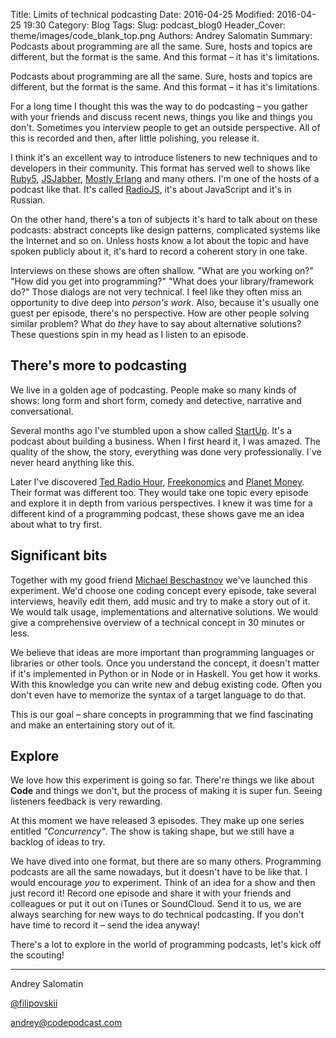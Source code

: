 Title: Limits of technical podcasting 
Date: 2016-04-25
Modified: 2016-04-25 19:30
Category: Blog
Tags:
Slug: podcast_blog0
Header_Cover: theme/images/code_blank_top.png
Authors: Andrey Salomatin
Summary: Podcasts about programming are all the same. Sure, hosts and topics are different, but the format is the same. And this format – it has it's limitations.

<div class="addthis_sharing_toolbox"></div>

Podcasts about programming are all the same. Sure, hosts and topics are
different, but the format is the same. And this format – it has it's
limitations.

For a long time I thought this was the way to do podcasting – you gather with
your friends and discuss recent news, things you like and things you don't.
Sometimes you interview people to get an outside perspective. All of this is
recorded and then, after little polishing, you release it.

I think it's an excellent way to introduce listeners to new techniques and to
developers in their community. This format has served well to shows like
[Ruby5][ruby5], [JSJabber][jsjabber], [Mostly Erlang][mostlyerlang] and many
others. I'm one of the hosts of a podcast like that. It's called
[RadioJS][radiojs], it's about JavaScript and it's in Russian.

On the other hand, there's a ton of subjects it's hard to talk about on these
podcasts: abstract concepts like design patterns, complicated systems like the
Internet and so on. Unless hosts know a lot about the topic and have spoken
publicly about it, it's hard to record a coherent story in one take.

Interviews on these shows are often shallow. "What are you working on?" "How
did you get into programming?" "What does your library/framework do?" Those
dialogs are not very technical. I feel like they often miss an opportunity to
dive deep into *person's work*. Also, because it's usually one guest per
episode, there's no perspective. How are other people solving similar problem?
What do *they* have to say about alternative solutions? These questions spin in
my head as I listen to an episode.
 
## There's more to podcasting

We live in a golden age of podcasting. People make so many kinds of shows:
long form and short form, comedy and detective, narrative and conversational.

Several months ago I've stumbled upon a show called [StartUp][startup]. It's a
podcast about building a business. When I first heard it, I was amazed. The
quality of the show, the story, everything was done very professionally. I`ve
never heard anything like this.

Later I've discovered [Ted Radio Hour][tedradiohour],
[Freekonomics][freakonomics] and [Planet Money][planetmoney]. Their format was
different too. They would take one topic every episode and explore it in depth
from various perspectives. I knew it was time for a different kind of a
programming podcast, these shows gave me an idea about what to try first.

## Significant bits

Together with my good friend [Michael Beschastnov][beaver] we've launched this
experiment. We'd choose one coding concept every episode, take several
interviews, heavily edit them, add music and try to make a story out of it. We
would talk usage, implementations and alternative solutions. We would give a
comprehensive overview of a technical concept in 30 minutes or less.

We believe that ideas are more important than programming languages or
libraries or other tools. Once you understand the concept, it doesn't matter if
it's implemented in Python or in Node or in Haskell. You get how it works. With
this knowledge you can write new and debug existing code. Often you don't even
have to memorize the syntax of a target language to do that.

This is our goal – share concepts in programming that we find fascinating and
make an entertaining story out of it.

## Explore

We love how this experiment is going so far. There're things we like about
**Code** and things we don't, but the process of making it is super fun. Seeing
listeners feedback is very rewarding.

At this moment we have released 3 episodes. They make up one series
entitled *"Concurrency"*. The show is taking shape, but we still have a backlog
of ideas to try.

We have dived into one format, but there are so many others. Programming
podcasts are all the same nowadays, but it doesn't have to be like that. I
would encourage *you* to experiment. Think of an idea for a show and then just
record it! Record one episode and share it with your friends and colleagues or
put it out on iTunes or SoundCloud. Send it to us, we are always searching for
new ways to do technical podcasting. If you don't have time to record it – send
the idea anyway!

There's a lot to explore in the world of programming podcasts, let's kick off
the scouting!

---

Andrey Salomatin

[@filipovskii][filipovskii]

<andrey@codepodcast.com>


<!-- Podcasts -->

[ruby5]: https://ruby5.codeschool.com/
[jsjabber]: https://devchat.tv/js-jabber/
[mostlyerlang]: https://mostlyerlang.com/
[radiojs]: https://radiojs.ru/

[startup]: https://gimletmedia.com/show/startup/
[tedradiohour]: http://www.npr.org/podcasts/510298/ted-radio-hour
[freakonomics]: http://freakonomics.com/
[planetmoney]: http://www.npr.org/podcasts/510289/planet-money/

<!-- People -->

[beaver]: https://www.facebook.com/mikhail.be
[filipovskii]: https://twitter.com/filipovskii


